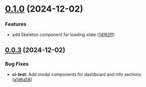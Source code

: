 # [0.1.0](/compare/v0.0.3...v0.1.0) (2024-12-02)

### Features

- add Skeleton component for loading state
  ([14f62ff](/commit/14f62ffeb353ade3e1ec1041fd4adbd130a9a61a))

## [0.0.3](/compare/v0.0.2...v0.0.3) (2024-12-02)

### Bug Fixes

- **ci-test:** Add modal components for dashboard and info sections
  ([a1d6a58](/commit/a1d6a584c08c1df8f0628ad5d2b313ece1c5f57e))
